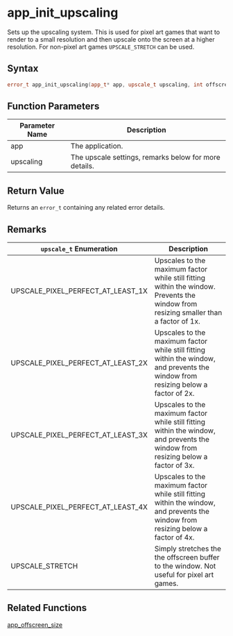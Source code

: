 # app_init_upscaling

Sets up the upscaling system. This is used for pixel art games that want to render to a small resolution and then upscale onto the screen at a higher resolution. For non-pixel art games `UPSCALE_STRETCH` can be used.

## Syntax

```cpp
error_t app_init_upscaling(app_t* app, upscale_t upscaling, int offscreen_w, int offscreen_h);
```

## Function Parameters

Parameter Name | Description
--- | ---
app | The application.
upscaling | The upscale settings, remarks below for more details.

## Return Value

Returns an `error_t` containing any related error details.

## Remarks

`upscale_t` Enumeration | Description
--- | ---
UPSCALE_PIXEL_PERFECT_AT_LEAST_1X | Upscales to the maximum factor while still fitting within the window. Prevents the window from resizing smaller than a factor of 1x.
UPSCALE_PIXEL_PERFECT_AT_LEAST_2X | Upscales to the maximum factor while still fitting within the window, and prevents the window from resizing below a factor of 2x.
UPSCALE_PIXEL_PERFECT_AT_LEAST_3X | Upscales to the maximum factor while still fitting within the window, and prevents the window from resizing below a factor of 3x.
UPSCALE_PIXEL_PERFECT_AT_LEAST_4X | Upscales to the maximum factor while still fitting within the window, and prevents the window from resizing below a factor of 4x.
UPSCALE_STRETCH | Simply stretches the the offscreen buffer to the window. Not useful for pixel art games.

## Related Functions

[app_offscreen_size](https://github.com/RandyGaul/cute_framework/blob/master/doc/app/app_offscreen_size.md)  
